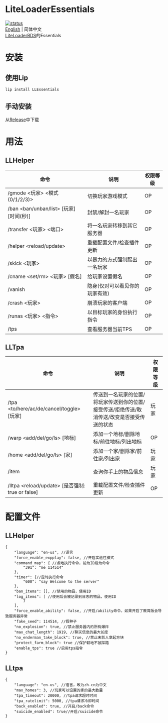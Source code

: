# LiteLoaderEssentials

[![status](https://img.shields.io/github/actions/workflow/status/LiteLDev/LLEssentials/build-cmake.yml?style=for-the-badge)]("https://github.com/LiteLDev/LLEssentials/actions")  
[English](README.md) | 简体中文  
[LiteLoaderBDS](https://github.com/LiteLDev/LiteLoaderBDS)的Essentials

# 安装

## 使用Lip

```bash
lip install LLEssentials
```

## 手动安装

从[Release](https://github.com/LiteLDev/LLEssentials/releases)中下载

# 用法

## LLHelper

| 命令                                 | 说明               | 权限等级 |
|------------------------------------|------------------|------|
| /gmode <玩家> <模式(0/1/2/3)>          | 切换玩家游戏模式         | OP   |
| /ban <ban/unban/list> [玩家] [时间(秒)] | 封禁/解封一名玩家        | OP   |
| /transfer <玩家> <IP> <端口>           | 将一名玩家转移到其它服务器    | OP   |
| /helper <reload/update>            | 重载配置文件/检查插件更新    | OP   |
| /skick <玩家>                        | 以暴力的方式强制踢出一名玩家   | OP   |
| /cname <set/rm> <玩家> [假名]          | 给玩家设置假名          | OP   |
| /vanish                            | 隐身(仅对可以看见你的玩家有效) | OP   |
| /crash <玩家>                        | 崩溃玩家的客户端         | OP   |
| /runas <玩家> <指令>                   | 以目标玩家的身份执行指令     | OP   |
| /tps                               | 查看服务器当前TPS       | OP   |

## LLTpa

| 命令                                           | 说明                                               | 权限等级 |
|----------------------------------------------|--------------------------------------------------|------|
| /tpa <to/here/ac/de/cancel/toggle> [玩家]      | 传送到一名玩家的位置/将玩家传送到你的位置/接受传送/拒绝传送/取消传送/改变是否接受传送的状态 | 玩家   |
| /warp <add/del/go/ls> [地标]                   | 添加一个地标/删除地标/前往地标/列出地标                            | OP   |
| /home <add/del/go/ls> [家]                    | 添加一个家/删除家/前往家/列出家                                | 玩家   |
| /item                                        | 查询你手上的物品信息                                       | 玩家   |
| /lltpa <reload/update> [是否强制: true or false] | 重载配置文件/检查插件更新                                    | OP   |

# 配置文件

## LLHelper

```jsonc
{
    "language": "en-us", //语言
    "force_enable_expplay": false, //开启实验性模式
    "command_map": { //点地执行命令，前为ID后为命令
        "391": "me 114514"
    },
    "timer": {//定时执行命令
        "600": "say Welcome to the server"
    },
    "ban_items": [], //禁用的物品，使用ID
    "log_items": [ //使用后会被记录到日志的物品，使用ID
        7
    ],
    "force_enable_ability": false, //开启/ability命令，如果开启了教育版会导致服务器异常
    "fake_seed": 114514, //假种子
    "no_explosion": true, //禁止服务器内的所有爆炸
    "max_chat_length": 1919, //聊天信息的最大长度
    "no_enderman_take_block": true, //禁止末影人拿起方块
    "protect_farm_block": true //保护耕地不被踩踏
    "enable_tps": true //启用tps指令
}
```

## LLtpa

```jsonc
{
    "language": "en-us", //语言，改为zh-cn为中文
    "max_homes": 3, //玩家可以设置的家的最大数量
    "tpa_timeout": 20000, //tpa请求超时时间
    "tpa_ratelimit": 5000, //tpa请求冷却时间
    "back_enabled": true, //开启/back命令
    "suicide_enabled": true//开启/suicide命令
}
```
